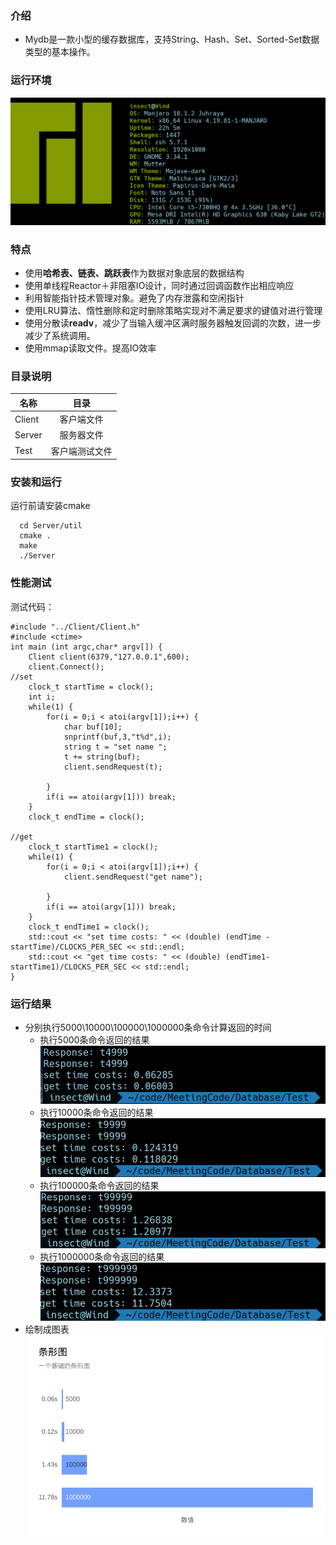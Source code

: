 ### 介绍
 - Mydb是一款小型的缓存数据库，支持String、Hash、Set、Sorted-Set数据类型的基本操作。

### 运行环境
 ![](https://github.com/CXinsect/Mydb/blob/master/images/hardware.png)
 
### 特点
 - 使用**哈希表、链表、跳跃表**作为数据对象底层的数据结构
 - 使用单线程Reactor＋非阻塞IO设计，同时通过回调函数作出相应响应
 - 利用智能指针技术管理对象。避免了内存泄露和空闲指针
 - 使用LRU算法、惰性删除和定时删除策略实现对不满足要求的键值对进行管理
 - 使用分散读**readv**，减少了当输入缓冲区满时服务器触发回调的次数，进一步减少了系统调用。
 - 使用mmap读取文件。提高IO效率
 
 

### 目录说明
名称|目录
--|:--:
Client|客户端文件
Server|服务器文件
Test|客户端测试文件

### 安装和运行
运行前请安装cmake

```
  cd Server/util
  cmake .
  make
  ./Server
```

### 性能测试
测试代码：
```
#include "../Client/Client.h"
#include <ctime>
int main (int argc,char* argv[]) {
    Client client(6379,"127.0.0.1",600);
    client.Connect();
//set
    clock_t startTime = clock();
    int i;
    while(1) {
        for(i = 0;i < atoi(argv[1]);i++) {
            char buf[10];
            snprintf(buf,3,"t%d",i);
            string t = "set name ";
            t += string(buf);
            client.sendRequest(t);
           
        }
        if(i == atoi(argv[1])) break;
    }
    clock_t endTime = clock();

//get    
    clock_t startTime1 = clock();
    while(1) {
        for(i = 0;i < atoi(argv[1]);i++) {
            client.sendRequest("get name");
           
        }
        if(i == atoi(argv[1])) break;
    }
    clock_t endTime1 = clock();
    std::cout << "set time costs: " << (double) (endTime - startTime)/CLOCKS_PER_SEC << std::endl;
    std::cout << "get time costs: " << (double) (endTime1- startTime1)/CLOCKS_PER_SEC << std::endl;
}
```
### 运行结果
- 分别执行5000\10000\100000\1000000条命令计算返回的时间
  - 执行5000条命令返回的结果
   ![](https://github.com/CXinsect/Mydb/blob/master/images/5000.png)
  - 执行10000条命令返回的结果
   ![](https://github.com/CXinsect/Mydb/blob/master/images/10000.png)
  - 执行100000条命令返回的结果
   ![](https://github.com/CXinsect/Mydb/blob/master/images/100000.png)
  - 执行1000000条命令返回的结果
   ![](https://github.com/CXinsect/Mydb/blob/master/images/1000000.png)
- 绘制成图表
 ![](https://github.com/CXinsect/Mydb/blob/master/images/database.png)
